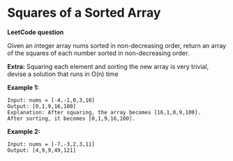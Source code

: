 # Squares of a Sorted Array
**LeetCode question**

Given an integer array nums sorted in non-decreasing order, return an array of the squares of each number sorted in non-decreasing order.

 **Extra:** Squaring each element and sorting the new array is very trivial, devise a solution that runs in O(n) time

**Example 1:**
```
Input: nums = [-4,-1,0,3,10]
Output: [0,1,9,16,100]
Explanation: After squaring, the array becomes [16,1,0,9,100].
After sorting, it becomes [0,1,9,16,100].
```
**Example 2:**
```
Input: nums = [-7,-3,2,3,11]
Output: [4,9,9,49,121]
 
```

